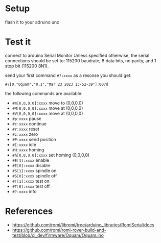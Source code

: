 # Setup

flash it to your adruino uno

# Test it

connect to arduino Serial Monitor
Unless specified otherwise, the serial connections should be set to: 115200 baudrate, 8 data bits, no parity, and 1 stop bit (115200 8N1).

send your first command
```#?:xxxx```
as a resonse you should get:
```
#?[0,"Oquam","0.1","Mar 23 2023 13-52-39"]:007d
```


the following commands are available:
- ```#m[0,0,0,0]:xxxx``` move to (0,0,0,0)
- ```#M[0,0,0,0]:xxxx``` move at (0,0,0,0)
- ```#V[0,0,0,0]:xxxx``` move at (0,0,0,0)
- ```#p:xxxx``` pause
- ```#c:xxxx``` continue
- ```#r:xxxx``` reset
- ```#z:xxxx``` zero
- ```#P:xxxx``` send position
- ```#I:xxxx``` idle
- ```#H:xxxx``` homing
- ```#h[0,0,0,0]:xxxx``` set homing (0,0,0,0)
- ```#E[1]:xxxx``` enable
- ```#E[0]:xxxx``` disable
- ```#S[1]:xxxx``` spindle on
- ```#S[0]:xxxx``` spindle off
- ```#T[1]:xxxx``` test on
- ```#T[0]:xxxx``` test off
- ```#?:xxxx``` info




# References
- https://github.com/romi/libromi/tree/arduino_libraries/RomiSerial/docs
- https://github.com/romi/romi-rover-build-and-test/blob/ci_dev/firmware/Oquam/Oquam.ino
